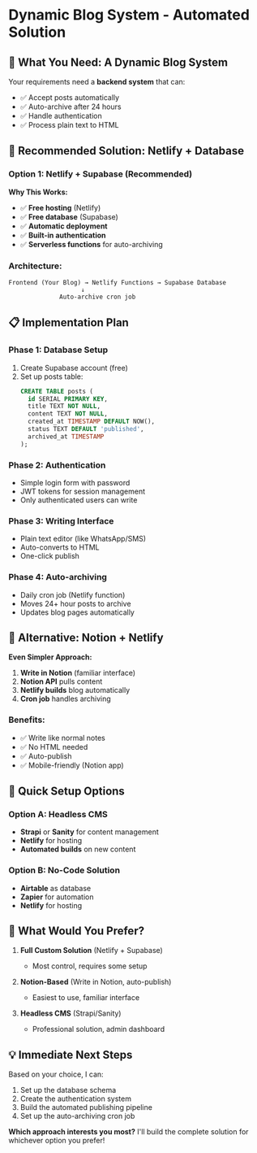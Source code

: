 # Dynamic Blog System - Automated Solution

## 🎯 **What You Need: A Dynamic Blog System**

Your requirements need a **backend system** that can:
- ✅ Accept posts automatically
- ✅ Auto-archive after 24 hours  
- ✅ Handle authentication
- ✅ Process plain text to HTML

## 🚀 **Recommended Solution: Netlify + Database**

### **Option 1: Netlify + Supabase (Recommended)**

**Why This Works:**
- ✅ **Free hosting** (Netlify)
- ✅ **Free database** (Supabase)
- ✅ **Automatic deployment**
- ✅ **Built-in authentication**
- ✅ **Serverless functions** for auto-archiving

### **Architecture:**
```
Frontend (Your Blog) → Netlify Functions → Supabase Database
                    ↓
              Auto-archive cron job
```

## 📋 **Implementation Plan**

### **Phase 1: Database Setup**
1. Create Supabase account (free)
2. Set up posts table:
   ```sql
   CREATE TABLE posts (
     id SERIAL PRIMARY KEY,
     title TEXT NOT NULL,
     content TEXT NOT NULL,
     created_at TIMESTAMP DEFAULT NOW(),
     status TEXT DEFAULT 'published',
     archived_at TIMESTAMP
   );
   ```

### **Phase 2: Authentication**
- Simple login form with password
- JWT tokens for session management
- Only authenticated users can write

### **Phase 3: Writing Interface**
- Plain text editor (like WhatsApp/SMS)
- Auto-converts to HTML
- One-click publish

### **Phase 4: Auto-archiving**
- Daily cron job (Netlify function)
- Moves 24+ hour posts to archive
- Updates blog pages automatically

## 🔧 **Alternative: Notion + Netlify**

**Even Simpler Approach:**
1. **Write in Notion** (familiar interface)
2. **Notion API** pulls content
3. **Netlify builds** blog automatically
4. **Cron job** handles archiving

### **Benefits:**
- ✅ Write like normal notes
- ✅ No HTML needed
- ✅ Auto-publish
- ✅ Mobile-friendly (Notion app)

## 📱 **Quick Setup Options**

### **Option A: Headless CMS**
- **Strapi** or **Sanity** for content management
- **Netlify** for hosting
- **Automated builds** on new content

### **Option B: No-Code Solution**
- **Airtable** as database
- **Zapier** for automation
- **Netlify** for hosting

## 🎯 **What Would You Prefer?**

1. **Full Custom Solution** (Netlify + Supabase)
   - Most control, requires some setup
   
2. **Notion-Based** (Write in Notion, auto-publish)
   - Easiest to use, familiar interface
   
3. **Headless CMS** (Strapi/Sanity)
   - Professional solution, admin dashboard

## 💡 **Immediate Next Steps**

Based on your choice, I can:
1. Set up the database schema
2. Create the authentication system
3. Build the automated publishing pipeline
4. Set up the auto-archiving cron job

**Which approach interests you most?** I'll build the complete solution for whichever option you prefer!
